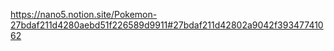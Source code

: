 https://nano5.notion.site/Pokemon-27bdaf211d4280aebd51f226589d9911#27bdaf211d42802a9042f39347741062
